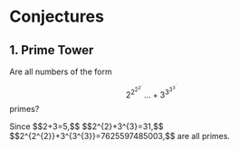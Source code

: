 # Conjectures

## 1. Prime Tower
Are all numbers of the form 
$$2^{2^{2^{2^{{\cdot}^{{\cdot}^{\cdot}}}}}}...+3^{3^{3^{3^{{\cdot}^{{\cdot}^{\cdot}}}}}}$$ 
primes? 
<p/> 
Since 
$$2+3=5,$$ 
$$2^{2}+3^{3}=31,$$ 
$$2^{2^{2}}+3^{3^{3}}=7625597485003,$$
are all primes.


